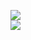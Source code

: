[![](https://img.shields.io/badge/Made%20With-Github%20Spray-lightgrey.svg?style=for-the-badge&logo=github)](https://github.com/Annihil/github-spray#9240)  
[![](https://i.imgur.com/2DrTn0Z.gif)](https://github.com/Annihil/github-spray)